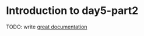 # Introduction to day5-part2

TODO: write [great documentation](http://jacobian.org/writing/what-to-write/)
